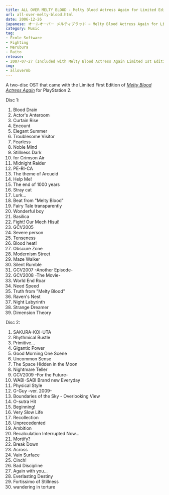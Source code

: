 ```yaml
---
title: ALL OVER MELTY BLOOD - Melty Blood Actress Again for Limited Edition Original Sound Track
url: all-over-melty-blood.html
date: 2006-12-26
japanese: オールオーバー メルティブラッド ~ Melty Blood Actress Again for Limited Edition Original Sound Track.
category: Music
tag:
- Ecole Software
- Fighting
- Merubura
- Raito
release:
- 2007-07-27 (Included with Melty Blood Actress Again Limited 1st Edition)
img:
- allovermb
---
```


A two-disc OST that came with the Limited First Edition of [*Melty Blood Actress Again*](melty-blood-actress-again.html) for PlayStation 2.

Disc 1:
<ol>
  <li>Blood Drain</li>
  <li>Actor's Anteroom</li>
  <li>Curtain Rise</li>
  <li>Encount</li>
  <li>Elegant Summer</li>
  <li>Troublesome Visitor</li>
  <li>Fearless</li>
  <li>Noble Mind</li>
  <li>Stillness Dark</li>
  <li>for Crimson Air</li>
  <li>Midnight Raider</li>
  <li>PE-RI-CA</li>
  <li>The theme of Arcueid</li>
  <li>Help Me!</li>
  <li>The end of 1000 years</li>
  <li>Stray cat</li>
  <li>Lurk...</li>
  <li>Beat from "Melty Blood"</li>
  <li>Fairy Tale transparently</li>
  <li>Wonderful boy</li>
  <li>Basilica</li>
  <li title="戦え! 僕らのメカヒスイ!">Fight! Our Mech Hisui!</li>
  <li>GCV2005</li>
  <li>Severe person</li>
  <li>Tenseness</li>
  <li>Blood heat!</li>
  <li>Obscure Zone</li>
  <li>Modernism Street</li>
  <li>Maze Walker</li>
  <li>Silent Rumble</li>
  <li>GCV2007 -Another Episode-</li>
  <li>GCV2008 -The Movie-</li>
  <li>World End Roar</li>
  <li>Need Speed</li>
  <li>Truth from "Melty Blood"</li>
  <li>Raven's Nest</li>
  <li>Night Labyrinth</li>
  <li>Strange Dreamer</li>
  <li>Dimension Theory</li>
</ol>

Disc 2:
<ol>
  <li>SAKURA-KOI-UTA</li>
  <li>Rhythmical Bustle</li>
  <li>Primitive...</li>
  <li>Gigantic Power</li>
  <li>Good Morning One Scene</li>
  <li>Uncommon Sense</li>
  <li>The Space Hidden in the Moon</li>
  <li>Nightmare Teller</li>
  <li>GCV2009 -For the Future-</li>
  <li>WABI-SABI Brand new Everyday</li>
  <li>Physical Style</li>
  <li title="Gなアイツ -ver.2009-">G-Guy -ver. 2009-</li>
  <li title="空の境界 俯瞰風景">Boundaries of the Sky - Overlooking View</li>
  <li>O-sutra Hit</li>
  <li>Beginning!</li>
  <li>Very Slow Life</li>
  <li>Recollection</li>
  <li>Unprecedented</li>
  <li>Ambition</li>
  <li>Recalculation Interrupted Now...</li>
  <li>Mortify?</li>
  <li>Break Down</li>
  <li>Across</li>
  <li>Vain Surface</li>
  <li>Cinch!</li>
  <li>Bad Discipline</li>
  <li>Again with you...</li>
  <li>Everlasting Destiny</li>
  <li title="静寂のフォルティッシモ">Fortissimo of Stillness</li>
  <li>wandering in torture</li>
</ol>